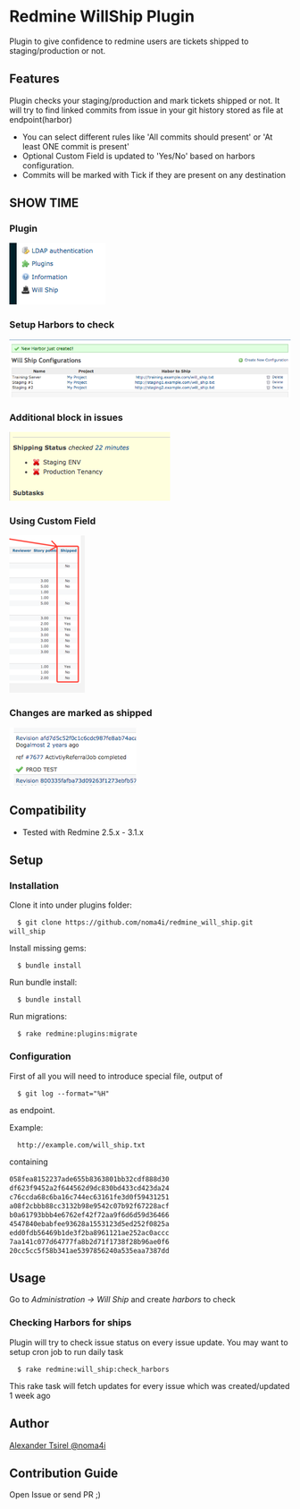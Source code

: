 # Redmine WillShip Plugin

Plugin to give confidence to redmine users are tickets shipped to staging/production or not.

## Features

Plugin checks your staging/production and mark tickets shipped or not. It will try to find linked commits from issue in your git history stored as file at endpoint(harbor)

  * You can select different rules like 'All commits should present' or 'At least ONE commit is present'
  * Optional Custom Field is updated to 'Yes/No' based on harbors configuration.
  * Commits will be marked with Tick if they are present on any destination

## SHOW TIME
### Plugin
![Plugin](screenshots/list.png?raw=true)
### Setup Harbors to check
![Plugin](screenshots/harbors.png?raw=true)
### Additional block in issues
![Plugin](screenshots/issue.png?raw=true)
### Using Custom Field
![Plugin](screenshots/column.png?raw=true)
### Changes are marked as shipped
![Plugin](screenshots/changeset.png?raw=true)


## Compatibility
  - Tested with Redmine 2.5.x - 3.1.x

## Setup
### Installation
Clone it into under plugins folder:
````
  $ git clone https://github.com/noma4i/redmine_will_ship.git will_ship
````
Install missing gems:
````
  $ bundle install
````
Run bundle install:
````
  $ bundle install
````
Run migrations:
````
  $ rake redmine:plugins:migrate
````
### Configuration

First of all you will need to introduce special file, output of
````
  $ git log --format="%H"
````
as endpoint.

Example:
````
  http://example.com/will_ship.txt
````

containing
````
058fea8152237ade655b8363801bb32cdf888d30
df623f9452a2f644562d9dc830bd433cd423da24
c76ccda68c6ba16c744ec63161fe3d0f59431251
a08f2cbbb88cc3132b98e9542c07b92f67228acf
b0a61793bbb4e6762ef42f72aa9f6d6d59d36466
4547840ebabfee93628a1553123d5ed252f0825a
edd0fdb56469b1de3f2ba8961121ae252ac0accc
7aa141c077d64777fa8b2d71f1738f28b96ae0f6
20cc5cc5f58b341ae5397856240a535eaa7387dd
````
## Usage

Go to *Administration -> Will Ship* and create *harbors* to check

### Checking Harbors for ships

Plugin will try to check issue status on every issue update. You may want to setup cron job to run daily task

````
  $ rake redmine:will_ship:check_harbors
````

This rake task will fetch updates for every issue which was created/updated 1 week ago

## Author

[Alexander Tsirel @noma4i](https://github.com/noma4i)

## Contribution Guide

Open Issue or send PR ;)
